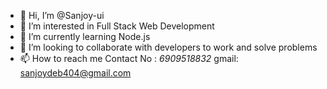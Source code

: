 - 👋 Hi, I’m @Sanjoy-ui
- 👀 I’m interested in Full Stack Web Development
- 🌱 I’m currently learning Node.js
- 💞️ I’m looking to collaborate with developers to work and solve problems 
- 📫 How to reach me Contact No : <i>6909518832</i>  gmail: sanjoydeb404@gmail.com
<!--- - 😄 Pronouns: ...
- ⚡ Fun fact: ... ---!>

<!---
Sanjoy-ui/Sanjoy-ui is a ✨ special ✨ repository because its `README.md` (this file) appears on your GitHub profile.
You can click the Preview link to take a look at your changes.
--->
